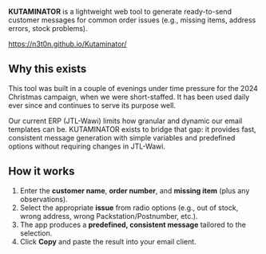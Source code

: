 **KUTAMINATOR** is a lightweight web tool to generate ready-to-send customer messages for common order issues (e.g., missing items, address errors, stock problems).

https://n3t0n.github.io/Kutaminator/

## Why this exists

This tool was built in a couple of evenings under time pressure for the 2024 Christmas campaign, when we were short-staffed. It has been used daily ever since and continues to serve its purpose well.

Our current ERP (JTL-Wawi) limits how granular and dynamic our email templates can be. KUTAMINATOR exists to bridge that gap: it provides fast, consistent message generation with simple variables and predefined options without requiring changes in JTL-Wawi.

## How it works

1. Enter the **customer name**, **order number**, and **missing item** (plus any observations).
2. Select the appropriate **issue** from radio options (e.g., out of stock, wrong address, wrong Packstation/Postnumber, etc.).
3. The app produces a **predefined, consistent message** tailored to the selection.
4. Click **Copy** and paste the result into your email client.
